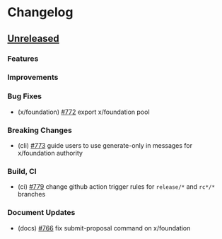 <!--
Guiding Principles:

Changelogs are for humans, not machines.
There should be an entry for every single version.
The same types of changes should be grouped.
Versions and sections should be linkable.
The latest version comes first.
The release date of each version is displayed.
Mention whether you follow Semantic Versioning.

Usage:

Change log entries are to be added to the Unreleased section under the
appropriate stanza (see below). Each entry should ideally include a tag and
the Github issue reference in the following format:

* (<tag>) \#<issue-number> message

The issue numbers will later be link-ified during the release process so you do
not have to worry about including a link manually, but you can if you wish.

Types of changes (Stanzas):

"Features" for new features.
"Improvements" for changes in existing functionality.
"Deprecated" for soon-to-be removed features.
"Bug Fixes" for any bug fixes.
"Client Breaking" for breaking Protobuf, gRPC and REST routes used by end-users.
"CLI Breaking" for breaking CLI commands.
"API Breaking" for breaking exported APIs used by developers building on SDK.
"State Machine Breaking" for any changes that result in a different AppState given same genesisState and txList.
Ref: https://keepachangelog.com/en/1.0.0/
-->

# Changelog

## [Unreleased](https://github.com/line/lbm-sdk/compare/v0.46.0-rc9...HEAD)

### Features

### Improvements

### Bug Fixes
* (x/foundation) [\#772](https://github.com/line/lbm-sdk/pull/772) export x/foundation pool

### Breaking Changes
* (cli) [\#773](https://github.com/line/lbm-sdk/pull/773) guide users to use generate-only in messages for x/foundation authority

### Build, CI
* (ci) [\#779](https://github.com/line/lbm-sdk/pull/779) change github action trigger rules for `release/*` and `rc*/*` branches

### Document Updates
* (docs) [\#766](https://github.com/line/lbm-sdk/pull/766) fix submit-proposal command on x/foundation
